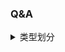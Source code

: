 ### Q&A

<details> 
<summary>类型划分</summary>

按承载内容划分

- 容器序列
  - 可存放不同类型的项，其中包括嵌套容器
  - list、tuple 和 collections.deque。
  - 存放的是所包含对象的引用，对象可以是任何类型

- 扁平序列
  - 只可以存储一种简单类型的项
  - 如 str、bytes 和 array.array。
  - 在自己的内存空间中存储所含内容的值，而不是各自不同的 Python 对象

按可变性划分

- 可变序列
  - list、bytearray、array.array 和 collections.deque

- 不可变序列
  - tuple、str 和 bytes。

</details>